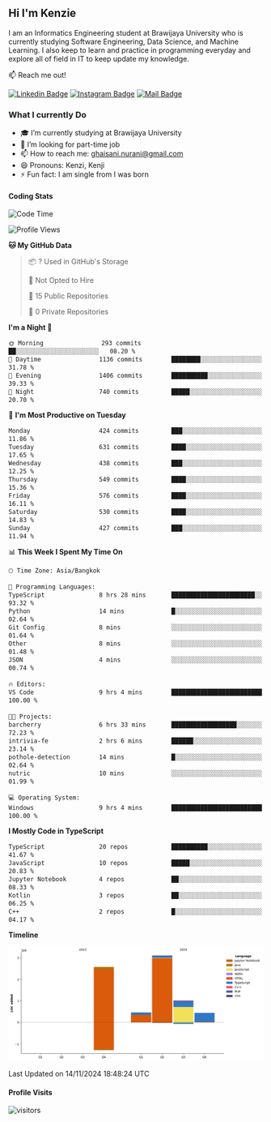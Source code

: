 ## Hi I'm Kenzie


I am an Informatics Engineering student at Brawijaya University who is currently studying Software Engineering, Data Science, and Machine Learning. I also keep to learn and practice in programming everyday and explore all of field in IT to keep update my knowledge.

:mailbox: Reach me out!

[![Linkedin Badge](https://img.shields.io/badge/-Kenzie_Taqiyassar-0e76a8?style=flat&labelColor=0e76a8&logo=linkedin&logoColor=white)](https://www.linkedin.com/in/kenzie-taqiyassar-37458b1aa/) 
[![Instagram Badge](https://img.shields.io/badge/-@__kenziehh_-e84393?style=flat&labelColor=e84393&logo=instagram&logoColor=white)](https://www.instagram.com/_kenziehh/) 
[![Mail Badge](https://img.shields.io/badge/-ghaisani.nurani-c0392b?style=flat&labelColor=c0392b&logo=gmail&logoColor=white)](mailto:ghaisani.nurani@gmail.com)

### What I currently Do

- 🎓 I’m currently studying at Brawijaya University
- 💼 I’m looking for part-time job
- 📫 How to reach me: ghaisani.nurani@gmail.com
- 😄 Pronouns: Kenzi, Kenji
- ⚡ Fun fact: I am single from I was born

#### Coding Stats
<!--START_SECTION:waka-->
![Code Time](http://img.shields.io/badge/Code%20Time-846%20hrs%2032%20mins-blue)

![Profile Views](http://img.shields.io/badge/Profile%20Views-0-blue)

**🐱 My GitHub Data** 

> 📦 ? Used in GitHub's Storage 
 > 
> 🚫 Not Opted to Hire
 > 
> 📜 15 Public Repositories 
 > 
> 🔑 0 Private Repositories 
 > 
**I'm a Night 🦉** 

```text
🌞 Morning                293 commits         ██░░░░░░░░░░░░░░░░░░░░░░░   08.20 % 
🌆 Daytime                1136 commits        ████████░░░░░░░░░░░░░░░░░   31.78 % 
🌃 Evening                1406 commits        ██████████░░░░░░░░░░░░░░░   39.33 % 
🌙 Night                  740 commits         █████░░░░░░░░░░░░░░░░░░░░   20.70 % 
```
📅 **I'm Most Productive on Tuesday** 

```text
Monday                   424 commits         ███░░░░░░░░░░░░░░░░░░░░░░   11.86 % 
Tuesday                  631 commits         ████░░░░░░░░░░░░░░░░░░░░░   17.65 % 
Wednesday                438 commits         ███░░░░░░░░░░░░░░░░░░░░░░   12.25 % 
Thursday                 549 commits         ████░░░░░░░░░░░░░░░░░░░░░   15.36 % 
Friday                   576 commits         ████░░░░░░░░░░░░░░░░░░░░░   16.11 % 
Saturday                 530 commits         ████░░░░░░░░░░░░░░░░░░░░░   14.83 % 
Sunday                   427 commits         ███░░░░░░░░░░░░░░░░░░░░░░   11.94 % 
```


📊 **This Week I Spent My Time On** 

```text
🕑︎ Time Zone: Asia/Bangkok

💬 Programming Languages: 
TypeScript               8 hrs 28 mins       ███████████████████████░░   93.32 % 
Python                   14 mins             █░░░░░░░░░░░░░░░░░░░░░░░░   02.64 % 
Git Config               8 mins              ░░░░░░░░░░░░░░░░░░░░░░░░░   01.64 % 
Other                    8 mins              ░░░░░░░░░░░░░░░░░░░░░░░░░   01.48 % 
JSON                     4 mins              ░░░░░░░░░░░░░░░░░░░░░░░░░   00.74 % 

🔥 Editors: 
VS Code                  9 hrs 4 mins        █████████████████████████   100.00 % 

🐱‍💻 Projects: 
barcherry                6 hrs 33 mins       ██████████████████░░░░░░░   72.23 % 
intrivia-fe              2 hrs 6 mins        ██████░░░░░░░░░░░░░░░░░░░   23.14 % 
pothole-detection        14 mins             █░░░░░░░░░░░░░░░░░░░░░░░░   02.64 % 
nutric                   10 mins             ░░░░░░░░░░░░░░░░░░░░░░░░░   01.99 % 

💻 Operating System: 
Windows                  9 hrs 4 mins        █████████████████████████   100.00 % 
```

**I Mostly Code in TypeScript** 

```text
TypeScript               20 repos            ██████████░░░░░░░░░░░░░░░   41.67 % 
JavaScript               10 repos            █████░░░░░░░░░░░░░░░░░░░░   20.83 % 
Jupyter Notebook         4 repos             ██░░░░░░░░░░░░░░░░░░░░░░░   08.33 % 
Kotlin                   3 repos             ██░░░░░░░░░░░░░░░░░░░░░░░   06.25 % 
C++                      2 repos             █░░░░░░░░░░░░░░░░░░░░░░░░   04.17 % 
```



**Timeline**

![Lines of Code chart](https://raw.githubusercontent.com/kenziehh/kenziehh/master/assets/bar_graph.png)


 Last Updated on 14/11/2024 18:48:24 UTC
<!--END_SECTION:waka-->


#### Profile Visits

![visitors](https://visitor-badge.glitch.me/badge?page_id=kenziehh.kenziehh)






